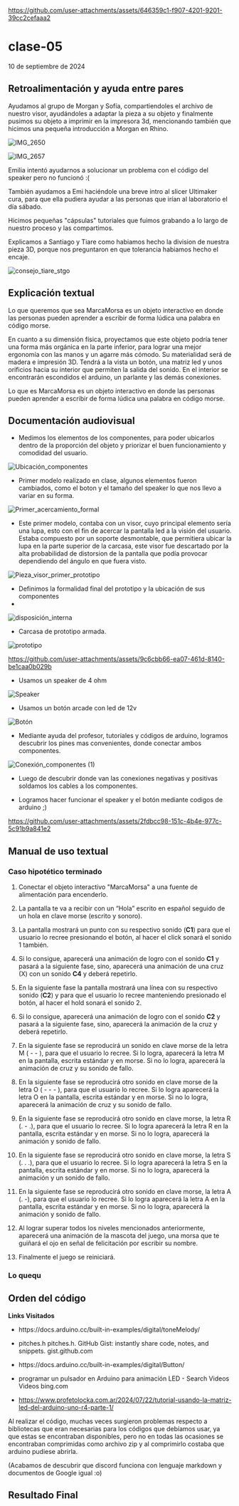 
https://github.com/user-attachments/assets/646359c1-f907-4201-9201-39cc2cefaaa2
# clase-05

10 de septiembre de 2024

## Retroalimentación y ayuda entre pares

Ayudamos al grupo de Morgan y Sofía, compartiendoles el archivo de nuestro visor, ayudándoles a adaptar la pieza a su objeto y finalmente pusimos su objeto a imprimir en la impresora 3d, mencionando también que hicimos una pequeña introducción a Morgan en Rhino.

![IMG_2650](https://github.com/user-attachments/assets/3c6372e4-7ca7-4cd1-a118-e5f344e84487)

![IMG_2657](https://github.com/user-attachments/assets/313a4652-a228-4987-bc4c-3733af3ddbec)


Emilia intentó ayudarnos a solucionar un problema con el código del speaker pero no funcionó :(

También ayudamos a Emi haciéndole una breve intro al slicer Ultimaker cura, para que ella pudiera ayudar a las personas que irían al laboratorio el día sábado. 

Hicimos pequeñas "cápsulas" tutoriales que fuimos grabando a lo largo de nuestro proceso y las compartimos.

Explicamos a Santiago y Tiare como habiamos hecho la division de nuestra pieza 3D, porque nos preguntaron en que tolerancia habiamos hecho el encaje.

![consejo_tiare_stgo](https://github.com/user-attachments/assets/3b80b1fb-43d7-4918-a4bf-79dffaeab209) 

## Explicación textual

Lo que queremos que sea
MarcaMorsa es un objeto interactivo en donde las personas pueden aprender a escribir de forma lúdica una palabra en código morse.

En cuanto a su dimensión física, proyectamos que este objeto podría tener una forma más orgánica en la parte inferior, para lograr una mejor ergonomía con las manos y un agarre más cómodo. Su materialidad será de madera e impresión 3D. Tendrá a la vista un botón, una matriz led y unos orificios hacia su interior que permiten la salida del sonido. En el interior se encontrarán escondidos el arduino, un parlante y las demás conexiones. 

Lo que es
MarcaMorsa es un objeto interactivo en donde las personas pueden aprender a escribir de forma lúdica una palabra en código morse.

## Documentación audiovisual

- Medimos los elementos de los componentes, para poder ubicarlos dentro de la proporción del objeto y priorizar el buen funcionamiento y comodidad del usuario.

![Ubicación_componentes](https://github.com/user-attachments/assets/26c63777-e0a3-4f30-8c81-035a3050efca)

- Primer modelo realizado en clase, algunos elementos fueron cambiados, como el boton y el tamaño del speaker lo que nos llevo a variar en su forma.

![Primer_acercamiento_formal](https://github.com/user-attachments/assets/43528323-b057-482c-9261-75206b473a61)

- Este primer modelo, contaba con un visor, cuyo principal elemento sería una lupa, esto con el fin de acercar la pantalla led a la visión del usuario.
Estaba compuesto por un soporte desmontable, que permitiera ubicar la lupa en la parte superior de la carcasa, este visor fue descartado por la alta probabilidad de distorsion de la pantalla que podía provocar dependiendo del ángulo en que fuera visto. 

![Pieza_visor_primer_prototipo](https://github.com/user-attachments/assets/7bde45f9-fbc8-4a63-99e0-d9af7ac2826c)

- Definimos la formalidad final del prototipo y la ubicación de sus componentes
- 
![disposición_interna](https://github.com/user-attachments/assets/84af1df8-c4e1-4ca1-a6e8-18296ee6ae8e)

- Carcasa de prototipo armada.

![prototipo](https://github.com/user-attachments/assets/ceedf951-1fe8-44d8-8551-3bb5ac90e240)


https://github.com/user-attachments/assets/9c6cbb66-ea07-461d-8140-be1caa0b029b


- Usamos un speaker de 4 ohm

![Speaker](https://github.com/user-attachments/assets/cbdf7ac3-661e-41b1-89c8-b4cc89b9a143)

- Usamos un botón arcade con led de 12v

![Botón](https://github.com/user-attachments/assets/f715aa49-fc03-4bf9-86e1-6cd7b3c27d1f)

- Mediante ayuda del profesor, tutoriales y códigos de arduino, logramos descubrir los pines mas convenientes, donde conectar ambos componentes.



![Conexión_componentes (1)](https://github.com/user-attachments/assets/84702961-b32f-4690-adf6-3bb1e5a6e194)

- Luego de descubrir donde van las conexiones negativas y positivas soldamos los cables a los componentes.


- Logramos hacer funcionar el speaker y el botón mediante codigos de arduino ;)

https://github.com/user-attachments/assets/2fdbcc98-151c-4b4e-977c-5c91b9a841e2






## Manual de uso textual

### Caso hipotético terminado

1. Conectar el objeto interactivo "MarcaMorsa" a una fuente de alimentación para encenderlo.

2. La pantalla te va a recibir con un “Hola” escrito en español seguido de un hola en clave morse (escrito y sonoro).

3. La pantalla mostrará un punto con su respectivo sonido (**C1**) para que el usuario lo recree presionando el botón, al hacer el click sonará el sonido 1 también. 

4. Si lo consigue, aparecerá una animación de logro con el sonido **C1** y pasará a la siguiente fase, sino, aparecerá una animación de una cruz (X) con un sonido **C4** y deberá repetirlo.

5. En la siguiente fase la pantalla mostrará una línea con su respectivo sonido (**C2**) y para que el usuario lo recree manteniendo presionado el botón, al hacer el hold sonará el sonido 2.

6. Si lo consigue, aparecerá una animación de logro con el sonido **C2** y pasará a la siguiente fase, sino, aparecerá la animación de la cruz y deberá repetirlo.

7. En la siguiente fase se reproducirá un sonido en clave morse de la letra M ( - - ), para que el usuario lo recree. Si lo logra, aparecerá la letra M en la pantalla, escrita estándar y en morse. Si no lo logra, aparecerá la animación de cruz y su sonido de fallo.

8.  En la siguiente fase se reproducirá otro sonido en clave morse de la letra O ( - - - ), para que el usuario lo recree. Si lo logra aparecerá la letra O en la pantalla, escrita estándar y en morse. Si no lo logra, aparecerá la animación de cruz y su sonido de fallo.
  
9.   En la siguiente fase se reproducirá otro sonido en clave morse, la letra R (. - .), para que el usuario lo recree. Si lo logra aparecerá la letra R en la pantalla, escrita estándar y en morse. Si no lo logra, aparecerá la animación y sonido de fallo.

10. En la siguiente fase se reproducirá otro sonido en clave morse, la letra S (. . .), para que el usuario lo recree. Si lo logra aparecerá la letra S en la pantalla, escrita estándar y en morse. Si no lo logra, aparecerá la animación y un sonido de fallo.

11. En la siguiente fase se reproducirá otro sonido en clave morse, la letra A (. -), para que el usuario lo recree. Si lo logra aparecerá la letra A en la pantalla, escrita estándar y en morse. Si no lo logra, aparecerá la animación y sonido de fallo.

12. Al lograr superar todos los niveles mencionados anteriormente, aparecerá una animación de la mascota del juego, una morsa que te guiñará el ojo en señal de felicitación por escribir su nombre.

13. Finalmente el juego se reiniciará.

### Lo quequ


## Orden del código

**Links Visitados**

- https:​​/​/docs​.arduino​.cc​/built​-in​-examples​/digital​/toneMelody​/
  
- pitches.h
pitches.h. GitHub Gist: instantly share code, notes, and snippets.
gist.github.com

- https:​​/​/docs​.arduino​.cc​/built​-in​-examples​/digital​/Button​/

- programar un pulsador en Arduino para animación LED - Search Videos Videos
bing.com

- https://www.profetolocka.com.ar/2024/07/22/tutorial-usando-la-matriz-led-del-arduino-uno-r4-parte-1/ 

Al realizar el código, muchas veces surgieron problemas respecto a bibliotecas que eran necesarias para los códigos que debíamos usar, ya que estas se encontraban disponibles, pero no en todas las ocasiones se encontraban comprimidas como archivo zip y al comprimirlo costaba que arduino pudiese abrirla.

(Acabamos de descubrir que discord funciona con lenguaje markdown y documentos de Google igual :o)

## Resultado Final



